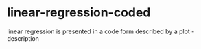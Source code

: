 # linear-regression-coded
linear regression is presented in a code form described by a plot -description
